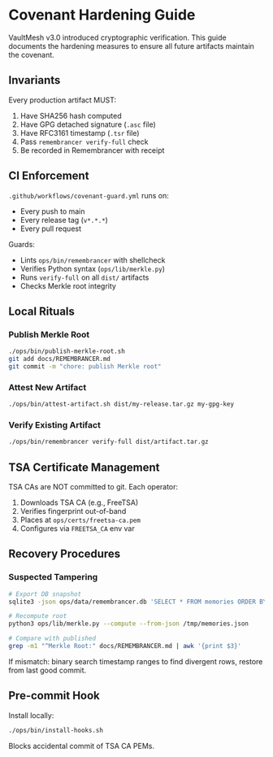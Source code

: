 # Covenant Hardening Guide

VaultMesh v3.0 introduced cryptographic verification. This guide documents the hardening measures to ensure all future artifacts maintain the covenant.

## Invariants

Every production artifact MUST:
1. Have SHA256 hash computed
2. Have GPG detached signature (`.asc` file)
3. Have RFC3161 timestamp (`.tsr` file)
4. Pass `remembrancer verify-full` check
5. Be recorded in Remembrancer with receipt

## CI Enforcement

`.github/workflows/covenant-guard.yml` runs on:
- Every push to main
- Every release tag (`v*.*.*`)
- Every pull request

Guards:
- Lints `ops/bin/remembrancer` with shellcheck
- Verifies Python syntax (`ops/lib/merkle.py`)
- Runs `verify-full` on all `dist/` artifacts
- Checks Merkle root integrity

## Local Rituals

### Publish Merkle Root
```bash
./ops/bin/publish-merkle-root.sh
git add docs/REMEMBRANCER.md
git commit -m "chore: publish Merkle root"
```

### Attest New Artifact
```bash
./ops/bin/attest-artifact.sh dist/my-release.tar.gz my-gpg-key
```

### Verify Existing Artifact
```bash
./ops/bin/remembrancer verify-full dist/artifact.tar.gz
```

## TSA Certificate Management

TSA CAs are NOT committed to git. Each operator:
1. Downloads TSA CA (e.g., FreeTSA)
2. Verifies fingerprint out-of-band
3. Places at `ops/certs/freetsa-ca.pem`
4. Configures via `FREETSA_CA` env var

## Recovery Procedures

### Suspected Tampering
```bash
# Export DB snapshot
sqlite3 -json ops/data/remembrancer.db 'SELECT * FROM memories ORDER BY timestamp,id;' > /tmp/memories.json

# Recompute root
python3 ops/lib/merkle.py --compute --from-json /tmp/memories.json

# Compare with published
grep -m1 "^Merkle Root:" docs/REMEMBRANCER.md | awk '{print $3}'
```

If mismatch: binary search timestamp ranges to find divergent rows, restore from last good commit.

## Pre-commit Hook

Install locally:
```bash
./ops/bin/install-hooks.sh
```

Blocks accidental commit of TSA CA PEMs.

